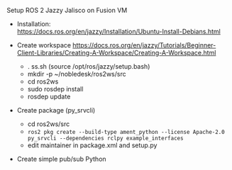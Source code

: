 Setup ROS 2 Jazzy Jalisco on Fusion VM

- Installation:  
    https://docs.ros.org/en/jazzy/Installation/Ubuntu-Install-Debians.html  

- Create workspace
  https://docs.ros.org/en/jazzy/Tutorials/Beginner-Client-Libraries/Creating-A-Workspace/Creating-A-Workspace.html  
  - . ss.sh (source /opt/ros/jazzy/setup.bash)  
  - mkdir -p ~/nobledesk/ros2ws/src  
  - cd ros2ws  
  - sudo rosdep install
  - rosdep update

- Create package  (py_srvcli)
  - cd ros2ws/src
  - ```ros2 pkg create --build-type ament_python --license Apache-2.0 py_srvcli --dependencies rclpy example_interfaces```  
  - edit maintainer in package.xml and setup.py

- Create simple pub/sub Python
